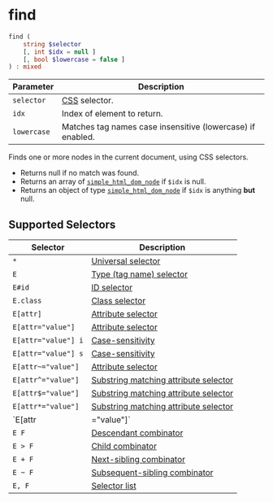 # find

```php
find (
    string $selector
    [, int $idx = null ]
    [, bool $lowercase = false ]
) : mixed
```

| Parameter     | Description
| ---------     | -----------
| `selector`    | [CSS](https://www.w3.org/TR/selectors/) selector.
| `idx`         | Index of element to return.
| `lowercase`   | Matches tag names case insensitive (lowercase) if enabled.

Finds one or more nodes in the current document, using CSS selectors.

* Returns null if no match was found.
* Returns an array of [`simple_html_dom_node`](../simple_html_dom_node/) if `$idx` is null.
* Returns an object of type [`simple_html_dom_node`](../simple_html_dom_node/) if `$idx` is anything __but__ null.

## Supported Selectors

| Selector              | Description
| ---------             | -----------
| `*`                   | [Universal selector](https://www.w3.org/TR/selectors/#the-universal-selector)
| `E`                   | [Type (tag name) selector](https://www.w3.org/TR/selectors/#type-selectors)
| `E#id`                | [ID selector](https://www.w3.org/TR/selectors/#id-selectors)
| `E.class`             | [Class selector](https://www.w3.org/TR/selectors/#class-html)
| `E[attr]`             | [Attribute selector](https://www.w3.org/TR/selectors/#attribute-selectors)
| `E[attr="value"]`     | [Attribute selector](https://www.w3.org/TR/selectors/#attribute-selectors)
| `E[attr="value"] i`   | [Case-sensitivity](https://www.w3.org/TR/selectors/#attribute-case)
| `E[attr="value"] s`   | [Case-sensitivity](https://www.w3.org/TR/selectors/#attribute-case)
| `E[attr~="value"]`    | [Attribute selector](https://www.w3.org/TR/selectors/#attribute-selectors)
| `E[attr^="value"]`    | [Substring matching attribute selector](https://www.w3.org/TR/selectors/#attribute-substrings)
| `E[attr$="value"]`    | [Substring matching attribute selector](https://www.w3.org/TR/selectors/#attribute-substrings)
| `E[attr*="value"]`    | [Substring matching attribute selector](https://www.w3.org/TR/selectors/#attribute-substrings)
| `E[attr|="value"]`    | [Attribute selector](https://www.w3.org/TR/selectors/#attribute-selectors)
| `E F`                 | [Descendant combinator](https://www.w3.org/TR/selectors/#descendant-combinators)
| `E > F`               | [Child combinator](https://www.w3.org/TR/selectors/#child-combinators)
| `E + F`               | [Next-sibling combinator](https://www.w3.org/TR/selectors/#adjacent-sibling-combinators)
| `E ~ F`               | [Subsequent-sibling combinator](https://www.w3.org/TR/selectors/#general-sibling-combinators)
| `E, F`                | [Selector list](https://www.w3.org/TR/selectors/#selector-list)
